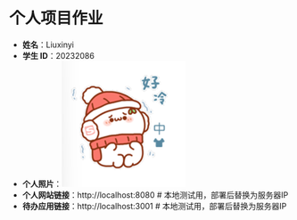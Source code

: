 # 个人项目作业  
- **姓名**：Liuxinyi
- **学生 ID**：20232086  
- **个人照片**：![img](profile.jpg)  
- **个人网站链接**：http://localhost:8080  # 本地测试用，部署后替换为服务器IP  
- **待办应用链接**：http://localhost:3001  # 本地测试用，部署后替换为服务器IP  